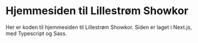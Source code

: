 # Hjemmesiden til Lillestrøm Showkor

Her er koden til hjemmesiden til Lillestrøm Showkor. Siden er laget i Next.js, med Typescript og Sass.
